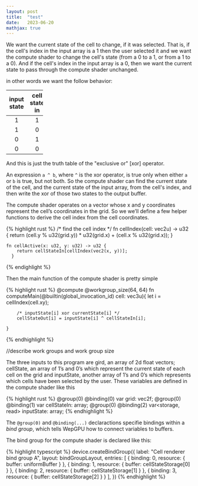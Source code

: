 ```yaml
---
layout: post
title:  "test"
date:   2023-06-20
mathjax: true
---
```


We want the current state of the cell to change, if it was selected. That is, if the cell's index in the input array is a 1 then the user selected it and we want the compute shader to change the cell's state (from a 0 to a 1, or from a 1 to a 0). And if the cell's index in the input array is a 0, then we want the current state to pass through the compute shader unchanged. 

in other words we want the follow behavior:

<table style="
    width: 100px;
">
  <thead>
    <tr>
      <th style="text-align: center">input state</th>
      <th style="text-align: center">cell state in</th>
      <th style="text-align: center">cell state out</th>
    </tr>
  </thead>
  <tbody>
    <tr>
      <td style="text-align: center">1</td>
      <td style="text-align: center">1</td>
      <td style="text-align: center">0</td>
    </tr>
    <tr>
      <td style="text-align: center">1</td>
      <td style="text-align: center">0</td>
      <td style="text-align: center">1</td>
    </tr>
    <tr>
      <td style="text-align: center">0</td>
      <td style="text-align: center">1</td>
      <td style="text-align: center">1</td>
    </tr>
    <tr>
      <td style="text-align: center">0</td>
      <td style="text-align: center">0</td>
      <td style="text-align: center">0</td>
    </tr>
  </tbody>
</table>

And this is just the truth table of the "exclusive or" \[xor\] operator. 

An expression ``` a ^ b ```, where ``` ^ ``` is the xor operator, is true only when either ``` a ``` or ``` b ``` is true, but not both. So the compute shader can find the current state of the cell, and the current state of the input array, from the cell's index, and then write the xor of those two states to the output buffer.

The compute shader operates on a vector whose x and y coordinates represent the cell’s coordinates in the grid. So we we’ll define a few helper functions to derive the cell index from the cell coordinates.

{% highlight rust %}
   /* find the cell index */
    fn cellIndex(cell: vec2u) -> u32 {
        return (cell.y % u32(grid.y)) * u32(grid.x) +
            (cell.x % u32(grid.x));
      }
    
    fn cellActive(x: u32, y: u32) -> u32 {
        return cellStateIn[cellIndex(vec2(x, y))];
      }
{% endighlight %}

Then the main function of the compute shader is pretty simple

{% highlight rust %}
    @compute @workgroup_size(64, 64)
    fn computeMain(@builtin(global_invocation_id) cell: vec3u){
        let i = cellIndex(cell.xy);

        /* inputState[i] xor currentState[i] */
        cellStateOut[i] = inputState[i] ^ cellStateIn[i];
            
    }
{% endhighlight %}

//describe work groups and work group size

The three inputs to this program are gird, an array of 2d float vectors; cellState, an array of 1’s and 0’s which represent the current state of each cell on the grid and inputState, another array of 1’s and 0’s which represents which cells have been selected by the user. These variables are defined in the compute shader like this

{% highlight rust %}
    @group(0) @binding(0) var<uniform> grid: vec2f;
    @group(0) @binding(1) var<storage> cellStateIn: array<u32>;
    @group(0) @binding(2) var<storage, read> inputState: array<u32>;
{% endhighlight %}

The `@group(0)` and `@binding(...)` declaractions specifie bindings within a *bind group*, which tells WepGPU how to connect variables to buffers.

The bind group for the compute shader is declared like this:

{% highlight typescript %}
  device.createBindGroup({
    label: "Cell renderer bind group A",
    layout: bindGroupLayout,
    entries: [
        {
            binding: 0,
            resource: { buffer: uniformBuffer }
        },
        {
            binding: 1,
            resource: { buffer: cellStateStorage[0] }
        },
        {
            binding: 2,
            resource: { buffer: cellStateStorage[1] }
        },
        {
            binding: 3,
            resource: { buffer: cellStateStorage[2] }
        }
    ],
  })
{% endhighlight %}

